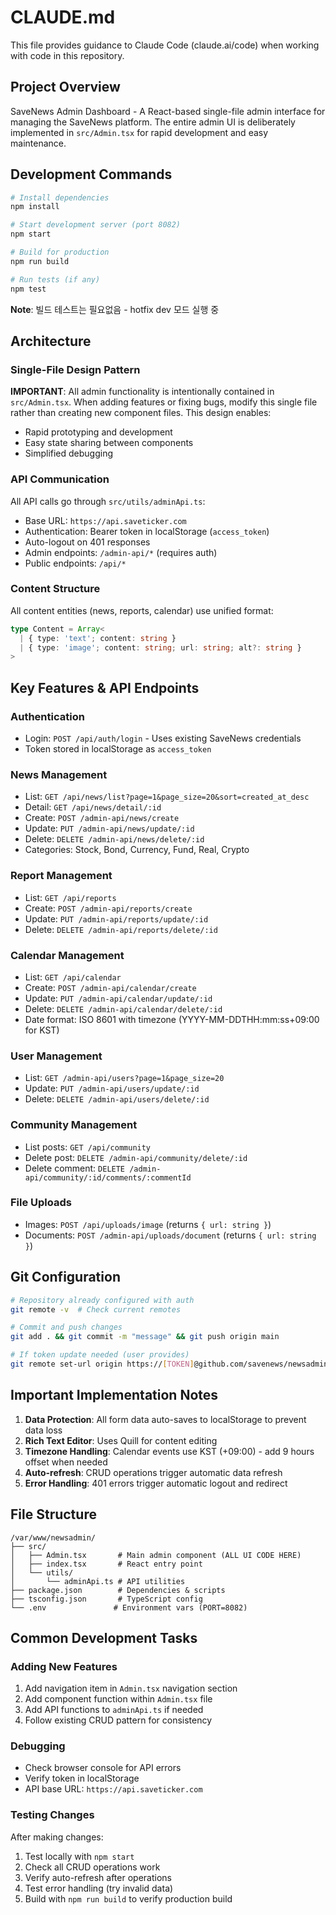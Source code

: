 
# CLAUDE.md

This file provides guidance to Claude Code (claude.ai/code) when working with code in this repository.

## Project Overview

SaveNews Admin Dashboard - A React-based single-file admin interface for managing the SaveNews platform. The entire admin UI is deliberately implemented in `src/Admin.tsx` for rapid development and easy maintenance.

## Development Commands

```bash
# Install dependencies
npm install

# Start development server (port 8082)
npm start

# Build for production
npm run build

# Run tests (if any)
npm test
```

**Note**: 빌드 테스트는 필요없음 - hotfix dev 모드 실행 중

## Architecture

### Single-File Design Pattern
**IMPORTANT**: All admin functionality is intentionally contained in `src/Admin.tsx`. When adding features or fixing bugs, modify this single file rather than creating new component files. This design enables:
- Rapid prototyping and development
- Easy state sharing between components
- Simplified debugging

### API Communication
All API calls go through `src/utils/adminApi.ts`:
- Base URL: `https://api.saveticker.com`
- Authentication: Bearer token in localStorage (`access_token`)
- Auto-logout on 401 responses
- Admin endpoints: `/admin-api/*` (requires auth)
- Public endpoints: `/api/*`

### Content Structure
All content entities (news, reports, calendar) use unified format:
```typescript
type Content = Array<
  | { type: 'text'; content: string }
  | { type: 'image'; content: string; url: string; alt?: string }
>
```

## Key Features & API Endpoints

### Authentication
- Login: `POST /api/auth/login` - Uses existing SaveNews credentials
- Token stored in localStorage as `access_token`

### News Management  
- List: `GET /api/news/list?page=1&page_size=20&sort=created_at_desc`
- Detail: `GET /api/news/detail/:id`
- Create: `POST /admin-api/news/create`
- Update: `PUT /admin-api/news/update/:id`
- Delete: `DELETE /admin-api/news/delete/:id`
- Categories: Stock, Bond, Currency, Fund, Real, Crypto

### Report Management
- List: `GET /api/reports`
- Create: `POST /admin-api/reports/create`
- Update: `PUT /admin-api/reports/update/:id`
- Delete: `DELETE /admin-api/reports/delete/:id`

### Calendar Management
- List: `GET /api/calendar`
- Create: `POST /admin-api/calendar/create`
- Update: `PUT /admin-api/calendar/update/:id`
- Delete: `DELETE /admin-api/calendar/delete/:id`
- Date format: ISO 8601 with timezone (YYYY-MM-DDTHH:mm:ss+09:00 for KST)

### User Management
- List: `GET /admin-api/users?page=1&page_size=20`
- Update: `PUT /admin-api/users/update/:id`
- Delete: `DELETE /admin-api/users/delete/:id`

### Community Management
- List posts: `GET /api/community`
- Delete post: `DELETE /admin-api/community/delete/:id`
- Delete comment: `DELETE /admin-api/community/:id/comments/:commentId`

### File Uploads
- Images: `POST /api/uploads/image` (returns `{ url: string }`)
- Documents: `POST /admin-api/uploads/document` (returns `{ url: string }`)

## Git Configuration

```bash
# Repository already configured with auth
git remote -v  # Check current remotes

# Commit and push changes
git add . && git commit -m "message" && git push origin main

# If token update needed (user provides)
git remote set-url origin https://[TOKEN]@github.com/savenews/newsadmin.git
```

## Important Implementation Notes

1. **Data Protection**: All form data auto-saves to localStorage to prevent data loss
2. **Rich Text Editor**: Uses Quill for content editing
3. **Timezone Handling**: Calendar events use KST (+09:00) - add 9 hours offset when needed
4. **Auto-refresh**: CRUD operations trigger automatic data refresh
5. **Error Handling**: 401 errors trigger automatic logout and redirect

## File Structure

```
/var/www/newsadmin/
├── src/
│   ├── Admin.tsx       # Main admin component (ALL UI CODE HERE)
│   ├── index.tsx       # React entry point
│   └── utils/
│       └── adminApi.ts # API utilities
├── package.json        # Dependencies & scripts
├── tsconfig.json       # TypeScript config
└── .env               # Environment vars (PORT=8082)
```

## Common Development Tasks

### Adding New Features
1. Add navigation item in `Admin.tsx` navigation section
2. Add component function within `Admin.tsx` file
3. Add API functions to `adminApi.ts` if needed
4. Follow existing CRUD pattern for consistency

### Debugging
- Check browser console for API errors
- Verify token in localStorage
- API base URL: `https://api.saveticker.com`

### Testing Changes
After making changes:
1. Test locally with `npm start`
2. Check all CRUD operations work
3. Verify auto-refresh after operations
4. Test error handling (try invalid data)
5. Build with `npm run build` to verify production build
